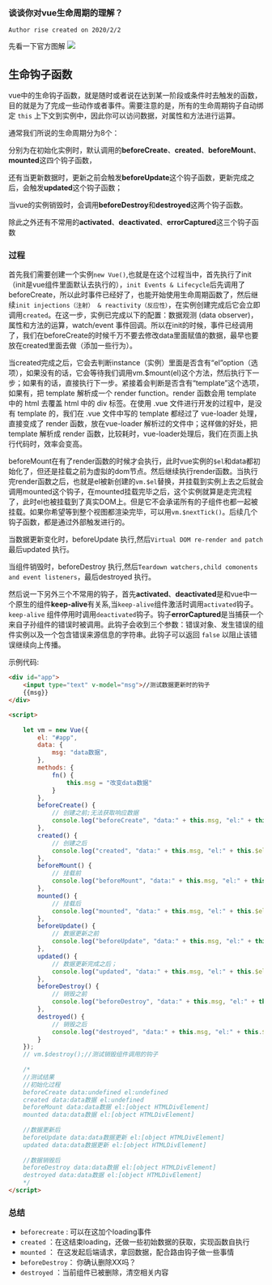 ### 谈谈你对vue生命周期的理解？

` Author rise created on 2020/2/2 `

先看一下官方图解
![](https://cn.vuejs.org/images/lifecycle.png)



## 生命钩子函数
vue中的生命钩子函数，就是随时或者说在达到某一阶段或条件时去触发的函数，目的就是为了完成一些动作或者事件。需要注意的是，所有的生命周期钩子自动绑定 `this` 上下文到实例中，因此你可以访问数据，对属性和方法进行运算。

通常我们所说的生命周期分为8个：

分别为在初始化实例时，默认调用的**beforeCreate**、**created**、**beforeMount**、**mounted**这四个钩子函数，

还有当更新数据时，更新之前会触发**beforeUpdate**这个钩子函数，更新完成之后，会触发**updated**这个钩子函数；

当vue的实例销毁时，会调用**beforeDestroy**和**destroyed**这两个钩子函数。

除此之外还有不常用的**activated**、**deactivated**、**errorCaptured**这三个钩子函数

### 过程

首先我们需要创建一个实例`new Vue()`,也就是在这个过程当中，首先执行了init（init是vue组件里面默认去执行的），`init Events & Lifecycle`后先调用了beforeCreate，所以此时事件已经好了，也能开始使用生命周期函数了，然后继续`init injections（注射） & reactivity（反应性）`，在实例创建完成后它会立即调用`created`。在这一步，实例已完成以下的配置：数据观测 (data observer)，属性和方法的运算，watch/event 事件回调。所以在init的时候，事件已经调用了，我们在beforeCreate的时候千万不要去修改data里面赋值的数据，最早也要放在created里面去做（添加一些行为）。

当created完成之后，它会去判断instance（实例）里面是否含有“el”option（选项），如果没有的话，它会等待我们调用vm.$mount(el)这个方法，然后执行下一步；如果有的话，直接执行下一步。紧接着会判断是否含有“template”这个选项，如果有，把 template 解析成一个 render function。render 函数会用 template 中的 html 去覆盖 html 中的 div 标签。在使用 .vue 文件进行开发的过程中，是没有 template 的，我们在 .vue 文件中写的 template 都经过了 vue-loader 处理，直接变成了 render 函数，放在vue-loader 解析过的文件中；这样做的好处，把 template 解析成 render 函数，比较耗时，vue-loader处理后，我们在页面上执行代码时，效率会变高。

beforeMount在有了render函数的时候才会执行，此时vue实例的`$el`和data都初始化了，但还是挂载之前为虚拟的dom节点。然后继续执行render函数。当执行完render函数之后，也就是el被新创建的`vm.$el`替换，并挂载到实例上去之后就会调用mounted这个钩子，在mounted挂载完毕之后，这个实例就算是走完流程了，此时el也被挂载到了真实DOM上。但是它不会承诺所有的子组件也都一起被挂载。如果你希望等到整个视图都渲染完毕，可以用`vm.$nextTick()`。后续几个钩子函数，都是通过外部触发进行的。

当数据更新变化时，beforeUpdate 执行,然后`Virtual DOM re-render and patch`最后updated 执行。

当组件销毁时，beforeDestroy 执行,然后`Teardown watchers,child comonents and event listeners`，最后destroyed 执行。

然后说一下另外三个不常用的钩子，首先**activated**、**deactivated**是和vue中一个原生的组件**keep-alive**有关系,当`keep-alive`组件激活时调用`activated`钩子。`keep-alive` 组件停用时调用`deactivated`钩子。钩子**errorCaptured**是当捕获一个来自子孙组件的错误时被调用。此钩子会收到三个参数：错误对象、发生错误的组件实例以及一个包含错误来源信息的字符串。此钩子可以返回 `false` 以阻止该错误继续向上传播。

示例代码:

```html
<div id="app">
	<input type="text" v-model="msg">//测试数据更新时的钩子
	{{msg}}
</div>

<script>
	
	let vm = new Vue({
		el: "#app",
		data: {
			msg: "data数据",
		},
		methods: {
			fn() {
				this.msg = "改变data数据"
			}
		},
		beforeCreate() {
			// 创建之前;无法获取响应数据
			console.log("beforeCreate", "data:" + this.msg, "el:" + this.$el);
		},
		created() {
			// 创建之后
			console.log("created", "data:" + this.msg, "el:" + this.$el);
		},
		beforeMount() {
			// 挂载前
			console.log("beforeMount", "data:" + this.msg, "el:" + this.$el);
		},
		mounted() {
			// 挂载后
			console.log("mounted", "data:" + this.msg, "el:" + this.$el);
		},
		beforeUpdate() {
			// 数据更新之前
			console.log("beforeUpdate", "data:" + this.msg, "el:" + this.$el);
		},
		updated() {
			// 数据更新完成之后；
			console.log("updated", "data:" + this.msg, "el:" + this.$el);
		},
		beforeDestroy() {
			// 销毁之前
			console.log("beforeDestroy", "data:" + this.msg, "el:" + this.$el);
		},
		destroyed() {
			// 销毁之后
			console.log("destroyed", "data:" + this.msg, "el:" + this.$el);
		}
	});
	// vm.$destroy();//测试销毁组件调用的钩子
	
	/*
	//测试结果
	//初始化过程
	beforeCreate data:undefined el:undefined
	created data:data数据 el:undefined
	beforeMount data:data数据 el:[object HTMLDivElement]
	mounted data:data数据 el:[object HTMLDivElement]
	
	//数据更新后
	beforeUpdate data:data数据更新 el:[object HTMLDivElement]
	updated data:data数据更新 el:[object HTMLDivElement]
	
	//数据销毁后
	beforeDestroy data:data数据 el:[object HTMLDivElement]
	destroyed data:data数据 el:[object HTMLDivElement]
	*/
</script>
```



### 总结

- `beforecreate` : 可以在这加个loading事件
- `created` ：在这结束loading，还做一些初始数据的获取，实现函数自执行
- `mounted` ： 在这发起后端请求，拿回数据，配合路由钩子做一些事情
- `beforeDestroy`： 你确认删除XX吗？
- `destroyed` ：当前组件已被删除，清空相关内容
